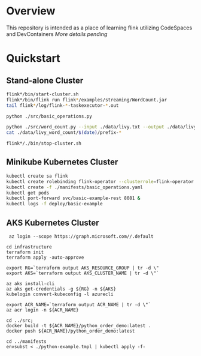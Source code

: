 # Overview

This repository is intended as a place of learning flink utilizing CodeSpaces and DevContainers
_More details pending_

# Quickstart

## Stand-alone Cluster
```bash
flink*/bin/start-cluster.sh
flink*/bin/flink run flink*/examples/streaming/WordCount.jar
tail flink*/log/flink-*-taskexecutor-*.out

python ./src/basic_operations.py

python ./src/word_count.py --input ./data/livy.txt --output ./data/livy_word_count
cat ./data/livy_word_count/$(date)/prefix-*

flink*/./bin/stop-cluster.sh
```

## Minikube Kubernetes Cluster
```bash
kubectl create sa flink
kubectl create rolebinding flink-operator --clusterrole=flink-operator --serviceaccount=default:flink
kubectl create -f ./manifests/basic_operations.yaml
kubectl get pods
kubectl port-forward svc/basic-example-rest 8081 &
kubectl logs -f deploy/basic-example
```

## AKS Kubernetes Cluster
```
 az login --scope https://graph.microsoft.com//.default

cd infrastructure
terraform init
terraform apply -auto-approve

export RG=`terraform output AKS_RESOURCE_GROUP | tr -d \"
export AKS=`terraform output AKS_CLUSTER_NAME | tr -d \"`

az aks install-cli
az aks get-credentials -g ${RG} -n ${AKS}
kubelogin convert-kubeconfig -l azurecli

export ACR_NAME=`terraform output ACR_NAME | tr -d \"`
az acr login -n ${ACR_NAME}

cd ../src; 
docker build -t ${ACR_NAME}/python_order_demo:latest .
docker push ${ACR_NAME}/python_order_demo:latest

cd ../manifests
envsubst < ./python-example.tmpl | kubectl apply -f-
```
